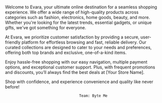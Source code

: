 Welcome to Evara, your ultimate online destination for a seamless shopping experience. We offer a wide range of high-quality products across categories such as fashion, electronics, home goods, beauty, and more. Whether you're looking for the latest trends, essential gadgets, or unique gifts, we've got something for everyone.

At Evara, we prioritize customer satisfaction by providing a secure, user-friendly platform for effortless browsing and fast, reliable delivery. Our curated collections are designed to cater to your needs and preferences, offering both top brands and exclusive, one-of-a-kind items.

Enjoy hassle-free shopping with our easy navigation, multiple payment options, and exceptional customer support. Plus, with frequent promotions and discounts, you’ll always find the best deals at [Your Store Name].

Shop with confidence, and experience convenience and quality like never before!


                                      Team: Byte Me


